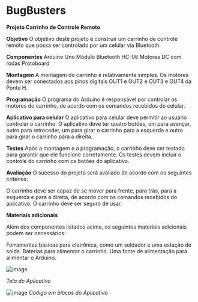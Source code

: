 # BugBusters

**Projeto Carrinho de Controle Remoto**

**Objetivo**
O objetivo deste projeto é construir um carrinho de controle remoto que possa ser controlado por um celular via Bluetooth.

**Componentes**
Arduino Uno
Módulo Bluetooth HC-06
Motores DC com rodas
Protoboard

**Montagem**
A montagem do carrinho é relativamente simples. Os motores devem ser conectados aos pinos digitais OUT1 e OUT2 e OUT3 e OUT4 da Ponte H.

**Programação**
O programa do Arduino é responsável por controlar os motores do carrinho, de acordo com os comandos recebidos do celular.

**Aplicativo para celular**
O aplicativo para celular deve permitir ao usuário controlar o carrinho. O aplicativo deve ter quatro botões, um para avançar, outro para retroceder, um para girar o carrinho para a esquerda e outro para girar o carrinho para a direita.

**Testes**
Após a montagem e a programação, o carrinho deve ser testado para garantir que ele funcione corretamente. Os testes devem incluir o controle do carrinho com os botões do aplicativo.

**Avaliação**
O sucesso do projeto será avaliado de acordo com os seguintes critérios:

O carrinho deve ser capaz de se mover para frente, para trás, para a esquerda e para a direita, de acordo com os comandos recebidos do aplicativo.
O carrinho deve ser seguro de usar.

**Materiais adicionais**

Além dos componentes listados acima, os seguintes materiais adicionais podem ser necessários:

Ferramentas básicas para eletrônica, como um soldador e uma estação de solda.
Baterias para alimentar o carrinho.
Uma fonte de alimentação para alimentar o Arduino.


![image](https://github.com/canazarteesophia/BugBusters/assets/150062861/8f6103c0-14ca-413e-83ff-29f878edd91a)

*Tela do Aplicativo*

![image](https://github.com/canazarteesophia/BugBusters/assets/150062861/e8a7832a-3f78-4365-95eb-e01165342c06)
*Código em blocos do Aplicativo*



